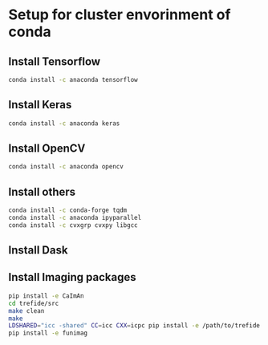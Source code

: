 # Setup for cluster envorinment of conda

## Install Tensorflow
```bash
conda install -c anaconda tensorflow 
```
## Install Keras
```bash
conda install -c anaconda keras
```
## Install OpenCV
```bash
conda install -c anaconda opencv
```
## Install others
```bash
conda install -c conda-forge tqdm
conda install -c anaconda ipyparallel
conda install -c cvxgrp cvxpy libgcc
```

## Install Dask


## Install Imaging packages
```bash
pip install -e CaImAn
cd trefide/src
make clean
make
LDSHARED="icc -shared" CC=icc CXX=icpc pip install -e /path/to/trefide
pip install -e funimag
```

